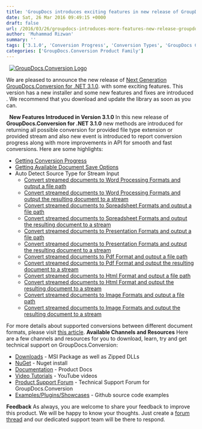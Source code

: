 ```yaml
---
title: 'GroupDocs introduces exciting features in new release of GroupDocs.Conversion for .NET'
date: Sat, 26 Mar 2016 09:49:15 +0000
draft: false
url: /2016/03/26/groupdocs-introduces-more-features-new-release-groupdocs-conversion/
author: 'Muhammad Rizwan'
summary: ''
tags: ['3.1.0', 'Conversion Progress', 'Conversion Types', 'GroupDocs Conversion', 'Save Options', 'Stream Operation', 'Version 3.1.0']
categories: ['GroupDocs.Conversion Product Family']
---
```


  [![GroupDocs.Conversion Logo](https://blog.groupdocs.com/wp-content/uploads/sites/4/2014/10/GD_CNV_NETIcon_114.png?itok=MpNabR9F)](http://groupdocs.com/dot-net/document-conversion-library)

We are pleased to announce the new release of [Next Generation GroupDocs.Conversion for .NET 3.1.0](http://groupdocs.com/dot-net/document-conversion-library). with some exciting features. This version has a new installer and some new features and fixes are introduced . We recommend that you download and update the library as soon as you can.

  **New Features Introduced in Version 3.1.0** In this new release of **GroupDocs.Conversion for .NET 3.1.0** new methods are introduced for returning all possible conversion for provided file type extension or provided stream and also new event is introduced to report conversion progress along with more improvements in API for smooth and fast conversions. Here are some highlights:

*   [Getting Conversion Progress](https://docs.groupdocs.com/conversion/net)
*   [Getting Available Document Save Options](https://docs.groupdocs.com/conversion/net)
*   Auto Detect Source Type for Stream Input
    *   [Convert streamed documents to Word Processing Formats and output a file path](https://docs.groupdocs.com/conversion/net)
    *   [Convert streamed documents to Word Processing Formats and output the resulting document to a stream](https://docs.groupdocs.com/conversion/net)
    *   [Convert streamed documents to Spreadsheet Formats and output a file path](https://docs.groupdocs.com/conversion/net)
    *   [Convert streamed documents to Spreadsheet Formats and output the resulting document to a stream](https://docs.groupdocs.com/conversion/net)
    *   [Convert streamed documents to Presentation Formats and output a file path](https://docs.groupdocs.com/conversion/net)
    *   [Convert streamed documents to Presentation Formats and output the resulting document to a stream](https://docs.groupdocs.com/conversion/net)
    *   [Convert streamed documents to Pdf Format and output a file path](https://docs.groupdocs.com/conversion/net)
    *   [Convert streamed documents to Pdf Format and output the resulting document to a stream](https://docs.groupdocs.com/conversion/net)
    *   [Convert streamed documents to Html Format and output a file path](https://docs.groupdocs.com/conversion/net)
    *   [Convert streamed documents to Html Format and output the resulting document to a stream](https://docs.groupdocs.com/conversion/net)
    *   [Convert streamed documents to Image Formats and output a file path](https://docs.groupdocs.com/conversion/net)
    *   [Convert streamed documents to Image Formats and output the resulting document to a stream](https://docs.groupdocs.com/conversion/net)

For more details about supported conversions between different document formats, please visit [this article](http://groupdocs.com/dot-net/document-conversion-library/features). **Available Channels and Resources** Here are a few channels and resources for you to download, learn, try and get technical support on GroupDocs.Conversion:

*   [Downloads](http://groupdocs.com/Community/files/8/.net-libraries/groupdocs_conversion_for_.net/default.aspx) - MSI Package as well as Zipped DLLs
*   [NuGet](https://www.nuget.org/packages/groupdocs-conversion-dotnet/3.1.0) - Nuget install
*   [Documentation](http://groupdocs.com/docs/display/conversionnet/Home "Documentation") - Product Docs
*   [Video Tutorials](https://www.youtube.com/channel/UCNHpIBspxU4tXrOmpsYUXKQ/playlists "video tutorials") - YouTube videos
*   [Product Support Forum](http://groupdocs.com/Community/forums/groupdocs.conversion-product-family/7/showforum.aspx "Support forum") \- Technical Support Forum for GroupDocs.Conversion
*   [Examples/Plugins/Showcases](https://github.com/groupdocsconversion/GroupDocs_Conversion_NET "examples,plugins,showcases") - Github source code examples

**Feedback** As always, you are welcome to share your feedback to improve this product. We will be happy to know your thoughts. Just create a [forum thread](http://groupdocs.com/Community/forums/groupdocs.conversion-product-family/7/showforum.aspx) and our dedicated support team will be there to respond.




